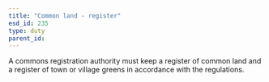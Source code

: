 ```yaml
---
title: "Common land - register"
esd_id: 235
type: duty
parent_id:  
---
```


A commons registration authority must keep a register of common land and a register of town or village greens in accordance with the regulations.


